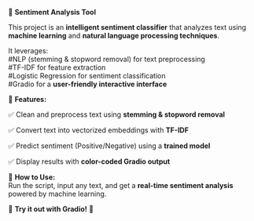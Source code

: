 📝 **Sentiment Analysis Tool**  

This project is an **intelligent sentiment classifier** that analyzes text using **machine learning** and **natural language processing techniques**.  

It leverages:  
#NLP (stemming & stopword removal) for text preprocessing  
#TF-IDF for feature extraction  
#Logistic Regression for sentiment classification  
#Gradio for a **user-friendly interactive interface**  

🚀 **Features:**


✅ Clean and preprocess text using **stemming & stopword removal**  


✅ Convert text into vectorized embeddings with **TF-IDF**  


✅ Predict sentiment (Positive/Negative) using a **trained model**  


✅ Display results with **color-coded Gradio output**  



🎯 **How to Use:**  
Run the script, input any text, and get a **real-time sentiment analysis** powered by machine learning.  

🔗 **Try it out with Gradio!** 🚀

